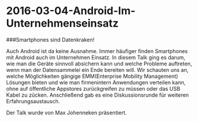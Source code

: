 # 2016-03-04-Android-Im-Unternehmenseinsatz

###Smartphones sind Datenkraken! 

Auch Android ist da keine Ausnahme. Immer häufiger finden Smartphones mit Android auch im Unternehmen Einsatz. In diesem Talk ging es darum, wie man die Geräte sinnvoll absichern kann und welche Probleme auftreten, wenn man der Datensammelei ein Ende bereiten will. Wir schauten uns an, welche Möglichkeiten gängige EMM(Enterprise Mobility Management) Lösungen bieten und wie man firmenintern Anwendungen verteilen kann, ohne auf öffentliche Appstores zurückgreifen zu müssen oder das USB Kabel zu zücken. Anschließend gab es eine Diskussionsrunde für weiteren Erfahrungsaustausch.

Der Talk wurde von Max Johenneken präsentiert.
